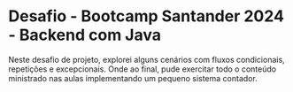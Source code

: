 # Desafio - Bootcamp Santander 2024 - Backend com Java
<p> Neste desafio de projeto, explorei alguns cenários com fluxos condicionais,<br>
repetições e excepcionais. Onde ao final, pude exercitar todo o conteúdo ministrado nas aulas implementando um pequeno sistema contador.</p>


